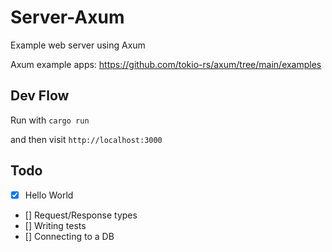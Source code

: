 # Server-Axum

Example web server using Axum

Axum example apps: https://github.com/tokio-rs/axum/tree/main/examples

## Dev Flow

Run with `cargo run`

and then visit `http://localhost:3000`

## Todo

- [x] Hello World
- [] Request/Response types
- [] Writing tests
- [] Connecting to a DB

